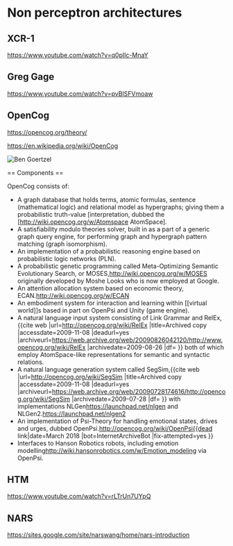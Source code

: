 # Non perceptron architectures

## XCR-1

https://www.youtube.com/watch?v=q0pIlc-MnaY

## Greg Gage

https://www.youtube.com/watch?v=pvBlSFVmoaw

## OpenCog
https://opencog.org/theory/

https://en.wikipedia.org/wiki/OpenCog

![Ben Goertzel](https://opencog.org/wp-content/uploads/2017/10/northlandrobot_cut.jpg)


== Components ==

OpenCog consists of:

* A graph database that holds terms, atomic formulas, sentence (mathematical logic) and relational model as hypergraphs; giving them a probabilistic truth-value [interpretation, dubbed the [http://wiki.opencog.org/w/Atomspace AtomSpace].
* A satisfiability modulo theories solver, built in as a part of a generic graph query engine, for performing graph and hypergraph pattern matching (graph isomorphism).
* An implementation of a probabilistic reasoning engine based on probabilistic logic networks (PLN).
* A probabilistic genetic programming called Meta-Optimizing Semantic Evolutionary Search, or MOSES,<ref>http://wiki.opencog.org/w/MOSES</ref> originally developed by Moshe Looks who is now employed at Google.
* An attention allocation system based on economic theory, ECAN.<ref>http://wiki.opencog.org/w/ECAN</ref>
* An embodiment system for interaction and learning within [[virtual world]]s based in part on OpenPsi and Unity (game engine).
* A natural language input system consisting of Link Grammar and RelEx,<ref>{{cite web |url=http://opencog.org/wiki/RelEx |title=Archived copy |accessdate=2009-11-08 |deadurl=yes |archiveurl=https://web.archive.org/web/20090826042120/http://www.opencog.org/wiki/RelEx |archivedate=2009-08-26 |df= }}</ref> both of which employ AtomSpace-like representations for semantic and syntactic relations.
* A natural language generation system called SegSim,<ref>{{cite web |url=http://opencog.org/wiki/SegSim |title=Archived copy |accessdate=2009-11-08 |deadurl=yes |archiveurl=https://web.archive.org/web/20090728174616/http://opencog.org/wiki/SegSim |archivedate=2009-07-28 |df= }}</ref> with implementations NLGen<ref>https://launchpad.net/nlgen</ref> and NLGen2.<ref>https://launchpad.net/nlgen2</ref>
* An implementation of Psi-Theory for handling emotional states, drives and urges, dubbed OpenPsi.<ref>http://opencog.org/wiki/OpenPsi{{dead link|date=March 2018 |bot=InternetArchiveBot |fix-attempted=yes }}</ref>
* Interfaces to Hanson Robotics robots, including emotion modelling<ref>http://wiki.hansonrobotics.com/w/Emotion_modeling</ref> via OpenPsi.


## HTM

https://www.youtube.com/watch?v=rLTrUn7UYpQ

## NARS

https://sites.google.com/site/narswang/home/nars-introduction

